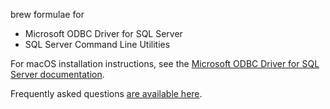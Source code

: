brew formulae for
  - Microsoft ODBC Driver for SQL Server
  - SQL Server Command Line Utilities

For macOS installation instructions, see the [Microsoft ODBC Driver for SQL Server documentation](https://docs.microsoft.com/en-us/sql/connect/odbc/linux-mac/install-microsoft-odbc-driver-sql-server-macos?view=sql-server-ver15).

Frequently asked questions [are available here](https://docs.microsoft.com/en-us/sql/connect/odbc/linux-mac/frequently-asked-questions-faq-for-odbc-linux?view=sql-server-ver15).
